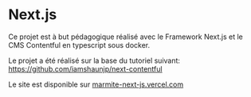 # Next.js

Ce projet est à but pédagogique réalisé avec le Framework Next.js et le CMS Contentful en typescript sous docker.

Le projet a été réalisé sur la base du tutoriel suivant: https://github.com/iamshaunjp/next-contentful

Le site est disponible sur [marmite-next-js.vercel.com](https://marmite-next-js.vercel.app/)
